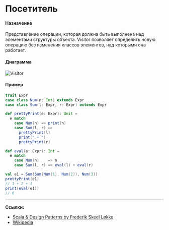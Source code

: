 # Посетитель

#### Назначение

Представление операции, которая должна быть выполнена над элементами структуры объекта. 
Visitor позволяет определить новую операцию без изменения классов элементов, над которыми она работает.

#### Диаграмма

![Visitor](https://upload.wikimedia.org/wikipedia/commons/thumb/9/9d/VisitorDiagram.svg/515px-VisitorDiagram.svg.png?uselang=ru)

#### Пример

```scala
trait Expr
case class Num(n: Int) extends Expr
case class Sum(l: Expr, r: Expr) extends Expr

def prettyPrint(e: Expr): Unit =
  e match
    case Num(n) => print(n)
    case Sum(l, r) =>
      prettyPrint(l)
      print(" + ")
      prettyPrint(r)

def eval(e: Expr): Int =
  e match
    case Num(n)    => n
    case Sum(l, r) => eval(l) + eval(r)
```

```scala
val e1 = Sum(Sum(Num(1), Num(2)), Num(3))
prettyPrint(e1)
// 1 + 2 + 3
print(eval(e1))
// 6
```


---

**Ссылки:**

- [Scala & Design Patterns by Frederik Skeel Løkke](https://www.scala-lang.org/old/sites/default/files/FrederikThesis.pdf)
- [Wikipedia](https://en.wikipedia.org/wiki/Visitor_pattern)
